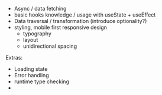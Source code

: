 - Async / data fetching
- basic hooks knowledge / usage with useState + useEffect
- Data traversal / transformation (introduce optionality?)
- styling, mobile first responsive design
  - typography
  - layout
  - unidirectional spacing

Extras:

- Loading state
- Error handling
- runtime type checking
-
